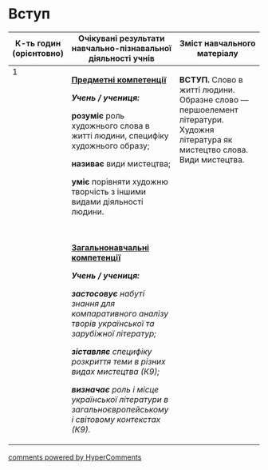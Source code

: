 <div id="hypercomments_widget" class="js-hypercomments-widget invisible"></div>

# Вступ

<table>
  <tr>
    <td width="10%" align="center"><b>К-ть годин (орієнтовно) </b></td>
    <td width="45%" align="center"><b>Очікувані результати навчально-пізнавальної діяльності учнів</b></td>
    <td width="45%" align="center"><b>Зміст навчального матеріалу</b></td>
  </tr>
<tbody>
  <tr>
<td width="10%" style="vertical-align:top !important;">1</td>
    <td width="45%" style="vertical-align:top !important;">
<p><strong><u>Предметні компетенції</u></strong></p>
<p><strong><em>Учень / учениця: </em></strong></p>
<p><strong>розуміє</strong> роль художнього слова в житті людини, специфіку художнього образу;</p>
<p><strong>називає</strong> види мистецтва;</p>
<p><strong>уміє </strong>порівняти художню творчість з іншими видами діяльності людини.</p>
<p>&nbsp;</p>
<p><strong><u>Загальнонавчальні компетенції</u></strong></p>
<p><strong><em>Учень / учениця: </em></strong></p>
<p><strong><em>застосовує</em></strong><em> набуті знання для компаративного аналізу творів української та&nbsp; зарубіжної літератур;</em></p>
<p><strong><em>зіставляє </em></strong><em>специфіку розкриття теми в різних видах мистецтва (К9);</em></p>
<p><strong><em>визначає</em></strong><em> роль і місце української літератури в загальноєвропейському і світовому контекстах (К9).</em></p>
</td>
    <td width="45%" style="vertical-align:top !important;">
<p><strong>ВСТУП. </strong>Слово в житті людини. Образне слово &mdash; першоелемент літератури. Художня література як мистецтво слова. Види мистецтва.</p>
  </tr>
</tbody>
</table>

<div class="js-hypercomments-container">
<a href="http://hypercomments.com" class="hc-link" title="comments widget">comments powered by HyperComments</a>
</div>